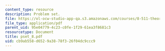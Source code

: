 ```yaml
---
content_type: resource
description: Problem set.
file: https://ol-ocw-studio-app-qa.s3.amazonaws.com/courses/8-511-theory-of-solids-i-fall-2004/cb9ab558d6529a3878f326f04dc9ccc9_pset_8.pdf
file_type: application/pdf
parent_uid: 95e04779-4c23-c0fe-1f29-61ea3f8681c3
resourcetype: Document
title: pset_8.pdf
uid: cb9ab558-d652-9a38-78f3-26f04dc9ccc9
---
```


